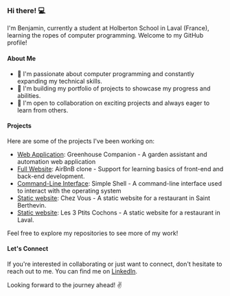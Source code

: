 ### Hi there! 💻

I'm Benjamin, currently a student at Holberton School in Laval (France), learning the ropes of computer programming. Welcome to my GitHub profile!

#### About Me

- 🌱 I'm passionate about computer programming and constantly expanding my technical skills.
- 💼 I'm building my portfolio of projects to showcase my progress and abilities.
- 👥 I'm open to collaboration on exciting projects and always eager to learn from others.

#### Projects

Here are some of the projects I've been working on:

- [Web Application](https://github.com/benjaminvandammeholberton/portfolio_GreenhouseCompanion_V2): Greenhouse Companion - A garden assistant and automation web application 
- [Full Website](https://github.com/benjaminvandammeholberton/holbertonschool-AirBnB_clone_v4): AirBnB clone - Support for learning basics of front-end and back-end development. 
- [Command-Line Interface]([(https://github.com/benjaminvandammeholberton/holbertonschool-simple_shell)): Simple Shell - A command-line interface used to interact with the operating system
- [Static website]([(https://github.com/benjaminvandammeholberton/static-website_ChezVous-restaurant)): Chez Vous - A static website for a restaurant in Saint Berthevin.
- [Static website](https://github.com/benjaminvandammeholberton/static-website_les3petitscochons-restaurant): Les 3 Ptits Cochons - A static website for a restaurant in Laval.

Feel free to explore my repositories to see more of my work!

#### Let's Connect

If you're interested in collaborating or just want to connect, don't hesitate to reach out to me. You can find me on [LinkedIn](link_to_linkedin).

Looking forward to the journey ahead! ✌️
